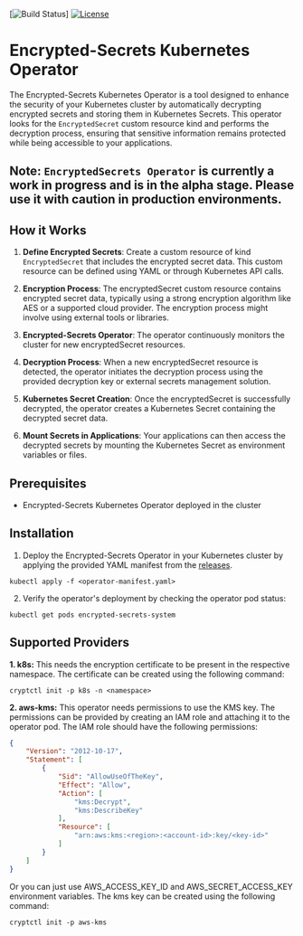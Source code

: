 [![Build Status](https://github.com/OpenSecrecy/encrypted-secrets/actions/workflows/build-and-test.yaml/badge.svg)]
[![License](https://img.shields.io/badge/LICENSE-Apache2.0-ff69b4.svg)](http://www.apache.org/licenses/LICENSE-2.0.html)
# Encrypted-Secrets Kubernetes Operator

The Encrypted-Secrets Kubernetes Operator is a tool designed to enhance the security of your Kubernetes cluster by automatically decrypting encrypted secrets and storing them in Kubernetes Secrets. This operator looks for the `EncryptedSecret` custom resource kind and performs the decryption process, ensuring that sensitive information remains protected while being accessible to your applications.


## Note: `EncryptedSecrets Operator` is currently a work in progress and is in the alpha stage. Please use it with caution in production environments.
## How it Works

1. **Define Encrypted Secrets**: Create a custom resource of kind `EncryptedSecret` that includes the encrypted secret data. This custom resource can be defined using YAML or through Kubernetes API calls.

2. **Encryption Process**: The encryptedSecret custom resource contains encrypted secret data, typically using a strong encryption algorithm like AES or a supported cloud provider. The encryption process might involve using external tools or libraries.

3. **Encrypted-Secrets Operator**: The operator continuously monitors the cluster for new encryptedSecret resources.

4. **Decryption Process**: When a new encryptedSecret resource is detected, the operator initiates the decryption process using the provided decryption key or external secrets management solution.

5. **Kubernetes Secret Creation**: Once the encryptedSecret is successfully decrypted, the operator creates a Kubernetes Secret containing the decrypted secret data.

6. **Mount Secrets in Applications**: Your applications can then access the decrypted secrets by mounting the Kubernetes Secret as environment variables or files.

## Prerequisites
- Encrypted-Secrets Kubernetes Operator deployed in the cluster

## Installation

1. Deploy the Encrypted-Secrets Operator in your Kubernetes cluster by applying the provided YAML manifest from the [releases](https://github.com/opensecrecy/encrypted-secrets/releases).

```shell
kubectl apply -f <operator-manifest.yaml>
```

2. Verify the operator's deployment by checking the operator pod status:

```shell
kubectl get pods encrypted-secrets-system
```

## Supported Providers
**1. k8s:** This needs the encryption certificate to be present in the respective namespace. The certificate can be created using the following command:

```shell
cryptctl init -p k8s -n <namespace>
```

**2. aws-kms:** This operator needs permissions to use the KMS key. The permissions can be provided by creating an IAM role and attaching it to the operator pod. The IAM role should have the following permissions:

```json
{
    "Version": "2012-10-17",
    "Statement": [
        {
            "Sid": "AllowUseOfTheKey",
            "Effect": "Allow",
            "Action": [
                "kms:Decrypt",
                "kms:DescribeKey"
            ],
            "Resource": [
                "arn:aws:kms:<region>:<account-id>:key/<key-id>"
            ]
        }
    ]
}
```

Or you can just use AWS_ACCESS_KEY_ID and AWS_SECRET_ACCESS_KEY environment variables.
The kms key can be created using the following command:

```shell
cryptctl init -p aws-kms
```